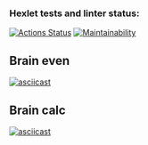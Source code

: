 ### Hexlet tests and linter status:
[![Actions Status](https://github.com/i1yas/frontend-project-lvl1/workflows/hexlet-check/badge.svg)](https://github.com/i1yas/frontend-project-lvl1/actions)
[![Maintainability](https://api.codeclimate.com/v1/badges/5a9156e798ee06e1cc8c/maintainability)](https://codeclimate.com/github/i1yas/frontend-project-lvl1/maintainability)

## Brain even
[![asciicast](https://asciinema.org/a/MS9IjsVX8FSQFjVJielp8QoL5.svg)](https://asciinema.org/a/MS9IjsVX8FSQFjVJielp8QoL5)

## Brain calc
[![asciicast](https://asciinema.org/a/hwXjWZR7NiiF1tY7Qq2pJci4t.svg)](https://asciinema.org/a/hwXjWZR7NiiF1tY7Qq2pJci4t)